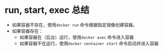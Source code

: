 # run, start, exec 总结

* 如果容器不存在，使用`docker run` 命令根据指定镜像创建容器。
* 如果容器存在：
  * 如果容器在（后台）运行，使用`docker exec` 命令进入容器
  * 如果容器不在运行，使用`docker container start` 命令启动并进入容器



